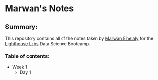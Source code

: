 # Marwan's Notes

## Summary:
This repository contains all of the notes taken by [Marwan Elhelaly](https://github.com/MarwanH7) for the [Lighthouse Labs](https://www.lighthouselabs.ca) Data Science Bootcamp. 
### Table of contents:
* Week 1 
    * Day 1 